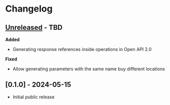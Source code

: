 # Changelog

## [Unreleased] - TBD

**Added**

- Generating response references inside operations in Open API 2.0

**Fixed**

- Allow generating parameters with the same name buy different locations

## [0.1.0] - 2024-05-15

- Initial public release

[Unreleased]: https://github.com/Stranger6667/hypothesis-openapi/compare/v0.1.0...HEAD
